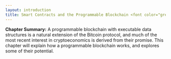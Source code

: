 ```yaml
---
layout: introduction
title: Smart Contracts and the Programmable Blockchain <font color="grey" size="4">(In Progress)</font>
---
```


<b>Chapter Summary:</b> A programmable blockchain with executable data structures is a natural extension of the Bitcoin protocol, and much of the most recent interest in cryptoeconomics is derived from their promise. This chapter will explain how a programmable blockchain works, and explores some of their potential.
